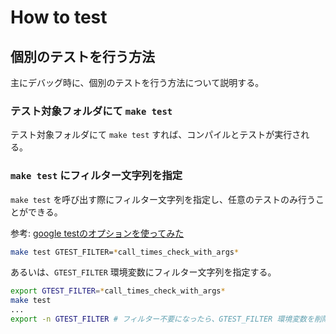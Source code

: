 # How to test

## 個別のテストを行う方法

主にデバッグ時に、個別のテストを行う方法について説明する。

### テスト対象フォルダにて `make test`

テスト対象フォルダにて `make test` すれば、コンパイルとテストが実行される。

### `make test` にフィルター文字列を指定

`make test` を呼び出す際にフィルター文字列を指定し、任意のテストのみ行うことができる。

参考: [google testのオプションを使ってみた](https://country-programmer.dfkp.info/2021/05/re_google_test_003/)

```bash
make test GTEST_FILTER=*call_times_check_with_args*
```

あるいは、`GTEST_FILTER` 環境変数にフィルター文字列を指定する。

```bash
export GTEST_FILTER=*call_times_check_with_args*
make test
...
export -n GTEST_FILTER # フィルター不要になったら、GTEST_FILTER 環境変数を削除
```
